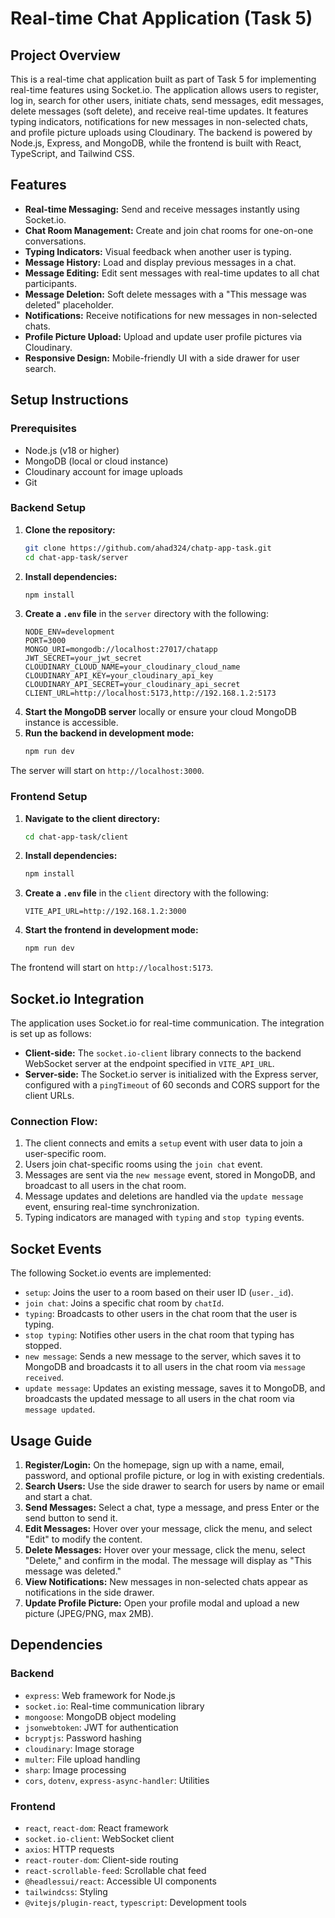 # Real-time Chat Application (Task 5)

## Project Overview
This is a real-time chat application built as part of Task 5 for implementing real-time features using Socket.io. The application allows users to register, log in, search for other users, initiate chats, send messages, edit messages, delete messages (soft delete), and receive real-time updates. It features typing indicators, notifications for new messages in non-selected chats, and profile picture uploads using Cloudinary. The backend is powered by Node.js, Express, and MongoDB, while the frontend is built with React, TypeScript, and Tailwind CSS.

## Features

- **Real-time Messaging:** Send and receive messages instantly using Socket.io.
- **Chat Room Management:** Create and join chat rooms for one-on-one conversations.
- **Typing Indicators:** Visual feedback when another user is typing.
- **Message History:** Load and display previous messages in a chat.
- **Message Editing:** Edit sent messages with real-time updates to all chat participants.
- **Message Deletion:** Soft delete messages with a "This message was deleted" placeholder.
- **Notifications:** Receive notifications for new messages in non-selected chats.
- **Profile Picture Upload:** Upload and update user profile pictures via Cloudinary.
- **Responsive Design:** Mobile-friendly UI with a side drawer for user search.

## Setup Instructions
### Prerequisites

- Node.js (v18 or higher)
- MongoDB (local or cloud instance)
- Cloudinary account for image uploads
- Git

### Backend Setup

1.  **Clone the repository:**
    ```bash
    git clone https://github.com/ahad324/chatp-app-task.git
    cd chat-app-task/server
    ```
2.  **Install dependencies:**
    ```bash
    npm install
    ```
3.  **Create a `.env` file** in the `server` directory with the following:
    ```env
    NODE_ENV=development
    PORT=3000
    MONGO_URI=mongodb://localhost:27017/chatapp
    JWT_SECRET=your_jwt_secret
    CLOUDINARY_CLOUD_NAME=your_cloudinary_cloud_name
    CLOUDINARY_API_KEY=your_cloudinary_api_key
    CLOUDINARY_API_SECRET=your_cloudinary_api_secret
    CLIENT_URL=http://localhost:5173,http://192.168.1.2:5173
    ```
4.  **Start the MongoDB server** locally or ensure your cloud MongoDB instance is accessible.
5.  **Run the backend in development mode:**
    ```bash
    npm run dev
    ```
The server will start on `http://localhost:3000`.

### Frontend Setup

1.  **Navigate to the client directory:**
    ```bash
    cd chat-app-task/client
    ```
2.  **Install dependencies:**
    ```bash
    npm install
    ```
3.  **Create a `.env` file** in the `client` directory with the following:
    ```env
    VITE_API_URL=http://192.168.1.2:3000
    ```
4.  **Start the frontend in development mode:**
    ```bash
    npm run dev
    ```
The frontend will start on `http://localhost:5173`.

## Socket.io Integration
The application uses Socket.io for real-time communication. The integration is set up as follows:

-   **Client-side:** The `socket.io-client` library connects to the backend WebSocket server at the endpoint specified in `VITE_API_URL`.
-   **Server-side:** The Socket.io server is initialized with the Express server, configured with a `pingTimeout` of 60 seconds and CORS support for the client URLs.

### Connection Flow:
1.  The client connects and emits a `setup` event with user data to join a user-specific room.
2.  Users join chat-specific rooms using the `join chat` event.
3.  Messages are sent via the `new message` event, stored in MongoDB, and broadcast to all users in the chat room.
4.  Message updates and deletions are handled via the `update message` event, ensuring real-time synchronization.
5.  Typing indicators are managed with `typing` and `stop typing` events.

## Socket Events
The following Socket.io events are implemented:

-   `setup`: Joins the user to a room based on their user ID (`user._id`).
-   `join chat`: Joins a specific chat room by `chatId`.
-   `typing`: Broadcasts to other users in the chat room that the user is typing.
-   `stop typing`: Notifies other users in the chat room that typing has stopped.
-   `new message`: Sends a new message to the server, which saves it to MongoDB and broadcasts it to all users in the chat room via `message received`.
-   `update message`: Updates an existing message, saves it to MongoDB, and broadcasts the updated message to all users in the chat room via `message updated`.

## Usage Guide

1.  **Register/Login:** On the homepage, sign up with a name, email, password, and optional profile picture, or log in with existing credentials.
2.  **Search Users:** Use the side drawer to search for users by name or email and start a chat.
3.  **Send Messages:** Select a chat, type a message, and press Enter or the send button to send it.
4.  **Edit Messages:** Hover over your message, click the menu, and select "Edit" to modify the content.
5.  **Delete Messages:** Hover over your message, click the menu, select "Delete," and confirm in the modal. The message will display as "This message was deleted."
6.  **View Notifications:** New messages in non-selected chats appear as notifications in the side drawer.
7.  **Update Profile Picture:** Open your profile modal and upload a new picture (JPEG/PNG, max 2MB).

## Dependencies
### Backend

-   `express`: Web framework for Node.js
-   `socket.io`: Real-time communication library
-   `mongoose`: MongoDB object modeling
-   `jsonwebtoken`: JWT for authentication
-   `bcryptjs`: Password hashing
-   `cloudinary`: Image storage
-   `multer`: File upload handling
-   `sharp`: Image processing
-   `cors`, `dotenv`, `express-async-handler`: Utilities

### Frontend

-   `react`, `react-dom`: React framework
-   `socket.io-client`: WebSocket client
-   `axios`: HTTP requests
-   `react-router-dom`: Client-side routing
-   `react-scrollable-feed`: Scrollable chat feed
-   `@headlessui/react`: Accessible UI components
-   `tailwindcss`: Styling
-   `@vitejs/plugin-react`, `typescript`: Development tools
